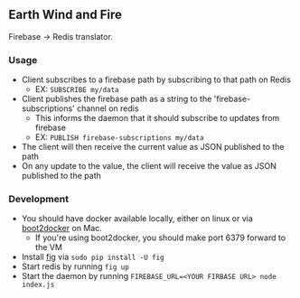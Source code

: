 Earth Wind and Fire
-------------------

Firebase -> Redis translator.

### Usage

- Client subscribes to a firebase path by subscribing to that path on Redis
  - EX: `SUBSCRIBE my/data`
- Client publishes the firebase path as a string to the 'firebase-subscriptions' channel on redis
  - This informs the daemon that it should subscribe to updates from firebase
  - EX: `PUBLISH firebase-subscriptions my/data`
- The client will then receive the current value as JSON published to the path
- On any update to the value, the client will receive the value as JSON published to the path

### Development

- You should have docker available locally, either on linux or via [boot2docker](http://boot2docker.io/) on Mac.
  - If you're using boot2docker, you should make port 6379 forward to the VM
- Install [fig](http://www.fig.sh/) via `sudo pip install -U fig`
- Start redis by running `fig up`
- Start the daemon by running `FIREBASE_URL=<YOUR FIRBASE URL> node index.js`

